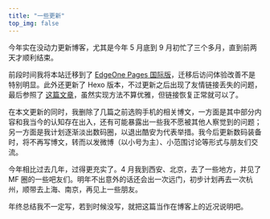 ```yaml
---
title: "一些更新"
top_img: false
---
```


今年实在没动力更新博客，尤其是今年 5 月底到 9 月初忙了三个多月，直到前两天才顺利结束。

前段时间我将本站迁移到了 [EdgeOne Pages 国际版](https://edgeone.ai/products/pages)，迁移后访问体验改善不是特别明显。此外还更新了 Hexo 版本，不过更新之后出现了友情链接丢失的问题，最后参照了 [这篇文章](https://homulilly.com/post/hexo-7-add-links-page.html)，虽然实现方法不算优雅，但链接恢复正常就可以了。

在本文更新的同时，我删除了几篇之前选购手机的相关博文，一方面是其中部分内容和我当今的认知存在出入，还有可能暴露出一些我不愿被其他人察觉到的问题；另一方面是我计划逐渐淡出数码圈，以退出酷安为代表举措。我今后更新数码装备时，将不再写博文，转而以发微博（以小号为主）、小范围讨论等形式与朋友们交流。

今年相比过去几年，过得更充实了。4 月我到西安、北京，去了一些地方，并见了 MF 圈的一些吧友们。明年不出意外的话还会出一次远门，初步计划再去一次杭州，顺带去上海、南京，再见上一些朋友。

年终总结我不一定写，若到时候没写，就把这篇当作在博客上的近况说明吧。